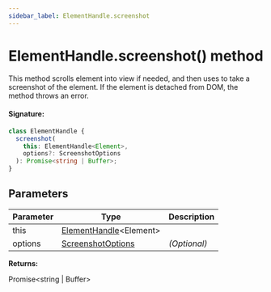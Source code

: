 ```yaml
---
sidebar_label: ElementHandle.screenshot
---
```


# ElementHandle.screenshot() method

This method scrolls element into view if needed, and then uses to take a screenshot of the element. If the element is detached from DOM, the method throws an error.

#### Signature:

```typescript
class ElementHandle {
  screenshot(
    this: ElementHandle<Element>,
    options?: ScreenshotOptions
  ): Promise<string | Buffer>;
}
```

## Parameters

| Parameter | Type                                                         | Description       |
| --------- | ------------------------------------------------------------ | ----------------- |
| this      | [ElementHandle](./puppeteer.elementhandle.md)&lt;Element&gt; |                   |
| options   | [ScreenshotOptions](./puppeteer.screenshotoptions.md)        | <i>(Optional)</i> |

**Returns:**

Promise&lt;string \| Buffer&gt;
